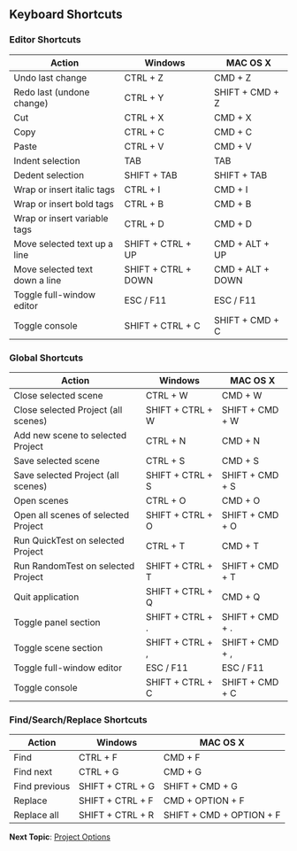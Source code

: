 ## Keyboard Shortcuts

### Editor Shortcuts

| Action                         | Windows             | MAC OS X            |
| ----------------               | --------            | --------            |
| Undo last change               | CTRL + Z            | CMD + Z             |
| Redo last (undone change)      | CTRL + Y            | SHIFT + CMD + Z     |
| Cut                            | CTRL + X            | CMD + X             |
| Copy                           | CTRL + C            | CMD + C             |
| Paste                          | CTRL + V            | CMD + V             |
| Indent selection               | TAB                 | TAB                 |
| Dedent selection               | SHIFT + TAB         | SHIFT + TAB         |
| Wrap or insert italic tags     | CTRL + I            | CMD + I             |
| Wrap or insert bold tags       | CTRL + B            | CMD + B             |
| Wrap or insert variable tags   | CTRL + D            | CMD + D             |
| Move selected text up a line   | SHIFT + CTRL + UP   | CMD + ALT + UP   |
| Move selected text down a line | SHIFT + CTRL + DOWN | CMD + ALT + DOWN |
| Toggle full-window editor      | ESC / F11           | ESC / F11           |
| Toggle console                 | SHIFT + CTRL + C    | SHIFT + CMD + C     |

### Global Shortcuts

| Action                              | Windows             | MAC OS X            |
| ----------------                    | --------            | --------            |
| Close selected scene                | CTRL + W            | CMD + W             |
| Close selected Project (all scenes) | SHIFT + CTRL + W    | SHIFT + CMD + W     |
| Add new scene to selected Project   | CTRL + N            | CMD + N             |
| Save selected scene                 | CTRL + S            | CMD + S             |
| Save selected Project (all scenes)  | SHIFT + CTRL + S    | SHIFT + CMD + S     |
| Open scenes                         | CTRL + O            | CMD + O             |
| Open all scenes of selected Project | SHIFT + CTRL + O    | SHIFT + CMD + O     |
| Run QuickTest on selected Project   | CTRL + T            | CMD + T             |
| Run RandomTest on selected Project  | SHIFT + CTRL + T    | SHIFT + CMD + T     |
| Quit application                    | SHIFT + CTRL + Q    | CMD + Q             |
| Toggle panel section                | SHIFT + CTRL + .    | SHIFT + CMD + .     |
| Toggle scene section                | SHIFT + CTRL + ,    | SHIFT + CMD + ,     |
| Toggle full-window editor           | ESC / F11           | ESC / F11           |
| Toggle console                      | SHIFT + CTRL + C    | SHIFT + CMD + C     |


### Find/Search/Replace Shortcuts

| Action                              | Windows             | MAC OS X                 |
| ----------------                    | --------            | --------                 |
| Find                                | CTRL + F            | CMD + F                  |
| Find next                           | CTRL + G            | CMD + G                  |
| Find previous                       | SHIFT + CTRL + G    | SHIFT + CMD + G          |
| Replace                             | SHIFT + CTRL + F    | CMD + OPTION + F         |
| Replace all                         | SHIFT + CTRL + R    | SHIFT + CMD + OPTION + F |

**Next Topic**: [Project Options](topics/project-options.md "Project Options")
